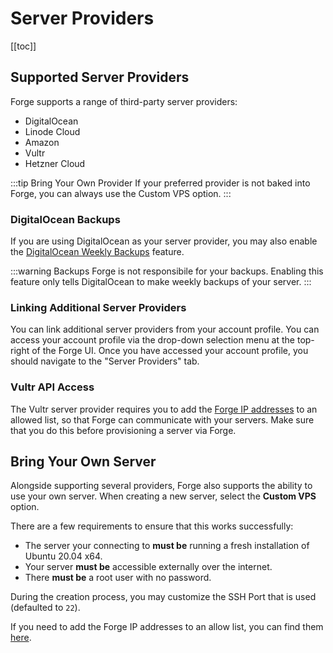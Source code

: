 # Server Providers

[[toc]]

## Supported Server Providers

Forge supports a range of third-party server providers:

- DigitalOcean
- Linode Cloud
- Amazon
- Vultr
- Hetzner Cloud

:::tip Bring Your Own Provider
If your preferred provider is not baked into Forge, you can always use the Custom VPS option.
:::

### DigitalOcean Backups

If you are using DigitalOcean as your server provider, you may also enable the [DigitalOcean Weekly Backups](https://www.digitalocean.com/community/tutorials/digitalocean-backups-and-snapshots-explained) feature.

:::warning Backups
Forge is not responsibile for your backups. Enabling this feature only tells DigitalOcean to make weekly backups of your server.
:::

### Linking Additional Server Providers

You can link additional server providers from your account profile. You can access your account profile via the drop-down selection menu at the top-right of the Forge UI. Once you have accessed your account profile, you should navigate to the "Server Providers" tab.

### Vultr API Access

The Vultr server provider requires you to add the [Forge IP addresses](/1.0/introduction.html#forge-ip-addresses) to an allowed list, so that Forge can communicate with your servers. Make sure that you do this before provisioning a server via Forge.

## Bring Your Own Server

Alongside supporting several providers, Forge also supports the ability to use your own server. When creating a new server, select the **Custom VPS** option.

There are a few requirements to ensure that this works successfully:

- The server your connecting to **must be** running a fresh installation of Ubuntu 20.04 x64.
- Your server **must be** accessible externally over the internet.
- There **must be** a root user with no password.

During the creation process, you may customize the SSH Port that is used (defaulted to `22`).

If you need to add the Forge IP addresses to an allow list, you can find them [here](/1.0/introduction.html#forge-ip-addresses).
